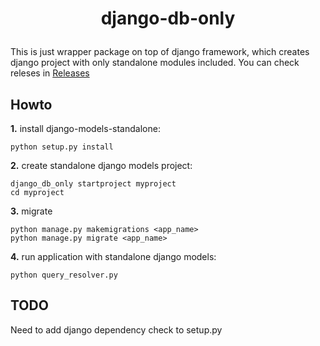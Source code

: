 # <p align="center">django-db-only

This is just wrapper package on top of django framework, which creates django project with only standalone modules included.
You can check releses in [Releases](https://github.com/abrorbekuz/django_db_only/releases)

## Howto
**1.** install django-models-standalone: 

`python setup.py install`

**2.** create standalone django models project:

```
django_db_only startproject myproject
cd myproject
```

**3.** migrate

```
python manage.py makemigrations <app_name>
python manage.py migrate <app_name>
```

**4.** run application with standalone django models:

```
python query_resolver.py
```

## TODO

Need to add django dependency check to setup.py
